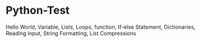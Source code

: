 # Python-Test
Hello World, Variable, Lists, Loops, function, If-else Statement, Dictionaries, Reading input, String Formatting, List Compressions
